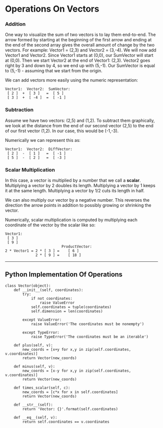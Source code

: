 # Operations On Vectors

### Addition

One way to visualize the sum of two vectors is to lay them end-to-end. The arrow formed by starting at the beginning of the first arrow and ending at the end of the second array gives the overall amount of change by the two vectors. For example: Vector1 = (2,3) and Vector2 = (3,-4). We will now add Vector1 and Vector2. Since Vector1 starts at (0,0), our SumVector will start at (0,0). Then we start Vector2 at the end of Vector1: (2,3). Vector2 goes right by 3 and down by 4, so we end up with (5,-1). Our SumVector is equal to (5,-1) - assuming that we start from the origin.

We can add vectors more easily using the numeric representation:

```
Vector1:  Vector2:  SumVector:
 [ 2 ]  +  [ 3 ]   =  [ 5 ]
 [ 3 ]  +  [ -4 ]  =  [ -1 ]
```

### Subtraction

Assume we have two vectors: (2,5) and (1,2). To subtract them graphically, we look at the distance from the end of our second vector (2,5) to the end of our first vector (1,2). In our case, this would be (-1,-3).

Numerically we can represent this as:

```
Vector1:  Vector2:  DiffVector:
 [ 2 ]  -  [ 1 ]   =  [ -1 ]
 [ 5 ]  -  [ 2 ]   =  [ -3 ]
```

### Scalar Multiplication

In this case, a vector is multiplied by a number that we call a **scalar**. Multiplying a vector by 2 doubles its length. Multiplying a vector by 1 keeps it at the same length. Multiplying a vector by 1/2 cuts its length in half.

We can also multiply our vector by a negative number. This reverses the direction the arrow points in addition to possibly growing or shrinking the vector.

Numerically, scalar multiplication is computed by multiplying each coordinate of the vector by the scalar like so:

```
Vector1:
 [ 3 ]
 [ 9 ]
                          ProductVector:
2 * Vector1 = 2 * [ 3 ] =    [ 6 ]
              2 * [ 9 ] =    [ 18 ]
```

***

## Python Implementation Of Operations

```
class Vector(object):
    def __init__(self, coordinates):
        try:
            if not coordinates:
                raise ValueError
            self.coordinates = tuple(coordinates)
            self.dimension = len(coordinates)

        except ValueError:
            raise ValueError('The coordinates must be nonempty')

        except TypeError:
            raise TypeError('The coordinates must be an iterable')

    def plus(self, v):
        new_coords = [x+y for x,y in zip(self.coordinates, v.coordinates)]
        return Vector(new_coords)

    def minus(self, v):
        new_coords = [x-y for x,y in zip(self.coordinates, v.coordinates)]
        return Vector(new_coords)

    def times_scalar(self, c):
        new_coords = [c*x for x in self.coordinates]
        return Vector(new_coords)

    def __str__(self):
        return 'Vector: {}'.format(self.coordinates)

    def __eq__(self, v):
        return self.coordinates == v.coordinates
```
